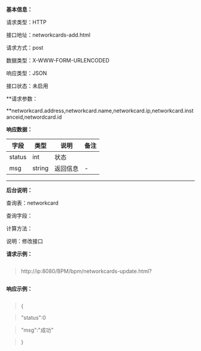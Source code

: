 **基本信息：**

请求类型：HTTP

接口地址：networkcards-add.html

请求方式：post

数据类型：X-WWW-FORM-URLENCODED

响应类型：JSON

接口状态：未启用

**请求参数：

**networkcard.address,networkcard.name,networkcard.ip,networkcard.instanceid,networdcard.id

**响应数据：**

| **字段** | **类型** | **说明** | **备注** |
| --- | --- | --- | --- |
| status | int | 状态 | |
| msg | string | 返回信息 | - |

---

**后台说明：**

查询表：networkcard

查询字段：

计算方法：

说明：修改接口

**请求示例：**

> ```js

> http://ip:8080/BPM/bpm/networkcards-update.html?

> ```

**响应示例：**

> ```js

> {

> "status":0

> "msg":"成功"

> }



> ```
